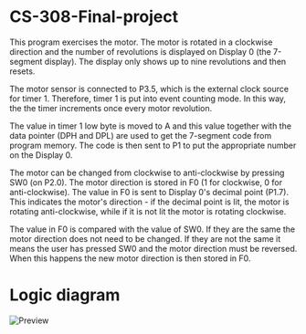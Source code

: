 # CS-308-Final-project


 This program exercises the motor.
 The motor is rotated in a clockwise
 direction and the number of revolutions
 is displayed on Display 0 (the 7-segment
 display). The display only shows up to
 nine revolutions and then resets.

 The motor sensor is connected to P3.5,
 which is the external clock source for 
 timer 1. Therefore, timer 1 is put into
 event counting mode. In this way, the
 the timer increments once every motor
 revolution.

 The value in timer 1 low byte is moved
 to A and this value together with the
 data pointer (DPH and DPL) are used to
 get the 7-segment code from program memory.
 The code is then sent to P1 to put the
 appropriate number on the Display 0.

 The motor can be changed from clockwise
 to anti-clockwise by pressing SW0 (on P2.0).
 The motor direction is stored in F0 (1 for
 clockwise, 0 for anti-clockwise). The
 value in F0 is sent to Display 0's decimal
 point (P1.7). This indicates the motor's
 direction - if the decimal point is lit,
 the motor is rotating anti-clockwise, while
 if it is not lit the motor is rotating
 clockwise.

 The value in F0 is compared with the
 value of SW0. If they are the same the
 motor direction does not need to be
 changed. If they are not the same it means
 the user has pressed SW0 and the motor
 direction must be reversed. When this
 happens the new motor direction is then
 stored in F0.

# Logic diagram

<img src="https://www.edsim51.com/8051simulator/images/logicDiagrams/motor.png" alt="Preview"/>
